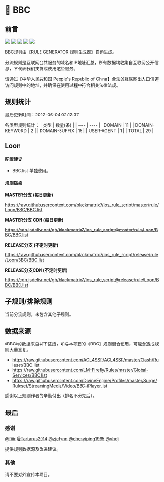 # 🧸 BBC

## 前言

![](https://shields.io/badge/-移除重复规则-ff69b4) ![](https://shields.io/badge/-DOMAIN与DOMAIN--SUFFIX合并-green) ![](https://shields.io/badge/-DOMAIN--SUFFIX间合并-critical) ![](https://shields.io/badge/-DOMAIN--SUFFIX与DOMAIN--KEYWORD合并-blue) ![](https://shields.io/badge/-IP--CIDR(6)合并-blueviolet) 

BBC规则由《RULE GENERATOR 规则生成器》自动生成。

分流规则是互联网公共服务的域名和IP地址汇总，所有数据均收集自互联网公开信息，不代表我们支持或使用这些服务。

请通过【中华人民共和国 People's Republic of China】合法的互联网出入口信道访问规则中的地址，并确保在使用过程中符合相关法律法规。

## 规则统计

最后更新时间：2022-06-04 02:12:37

各类型规则统计：
| 类型 | 数量(条)  | 
| ---- | ----  |
| DOMAIN | 11  | 
| DOMAIN-KEYWORD | 2  | 
| DOMAIN-SUFFIX | 15  | 
| USER-AGENT | 1  | 
| TOTAL | 29  | 


## Loon 

#### 配置建议
- BBC.list 单独使用。

#### 规则链接
**MASTER分支 (每日更新)**

https://raw.githubusercontent.com/blackmatrix7/ios_rule_script/master/rule/Loon/BBC/BBC.list

**MASTER分支 CDN (每日更新)**

https://cdn.jsdelivr.net/gh/blackmatrix7/ios_rule_script@master/rule/Loon/BBC/BBC.list

**RELEASE分支 (不定时更新)**

https://raw.githubusercontent.com/blackmatrix7/ios_rule_script/release/rule/Loon/BBC/BBC.list

**RELEASE分支CDN (不定时更新)**

https://cdn.jsdelivr.net/gh/blackmatrix7/ios_rule_script@release/rule/Loon/BBC/BBC.list

## 子规则/排除规则


当前分流规则，未包含其他子规则。

## 数据来源

《BBC》的数据来自以下链接，如与本项目的《BBC》规则混合使用，可能会造成规则大量重复。

- https://raw.githubusercontent.com/ACL4SSR/ACL4SSR/master/Clash/Ruleset/BBC.list
- https://raw.githubusercontent.com/LM-Firefly/Rules/master/Global-Services/BBC.list
- https://raw.githubusercontent.com/DivineEngine/Profiles/master/Surge/Ruleset/StreamingMedia/Video/BBC-iPlayer.list


感谢以上规则作者的辛勤付出（排名不分先后）。

## 最后

### 感谢

[@fiiir](https://github.com/fiiir) [@Tartarus2014](https://github.com/Tartarus2014) [@zjcfynn](https://github.com/zjcfynn) [@chenyiping1995](https://github.com/chenyiping1995) [@vhdj](https://github.com/vhdj)

提供规则数据源及改进建议。

### 其他

请不要对外宣传本项目。